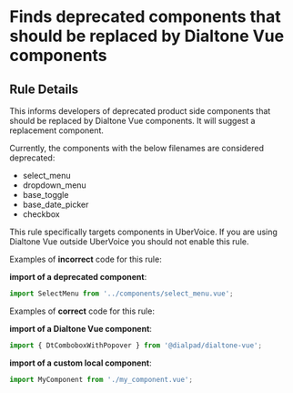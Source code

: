 # Finds deprecated components that should be replaced by Dialtone Vue components

## Rule Details

This informs developers of deprecated product side components that should be replaced by Dialtone Vue components.
It will suggest a replacement component.

Currently, the components with the below filenames are considered deprecated:

- select_menu
- dropdown_menu
- base_toggle
- base_date_picker
- checkbox

This rule specifically targets components in UberVoice.
If you are using Dialtone Vue outside UberVoice you should not enable this rule.

Examples of **incorrect** code for this rule:

**import of a deprecated component**:

```js
import SelectMenu from '../components/select_menu.vue';
```

Examples of **correct** code for this rule:

**import of a Dialtone Vue component**:

```js
import { DtComboboxWithPopover } from '@dialpad/dialtone-vue';
```

**import of a custom local component**:

```js
import MyComponent from './my_component.vue';
```
